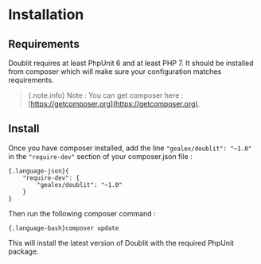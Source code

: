 # Installation
 
## Requirements
Doublit requires at least PhpUnit 6 and at least PHP 7. It should be installed from composer which will make sure your configuration matches requirements.
 > {.note.info} Note : You can get composer here : [https://getcomposer.org](https://getcomposer.org).
        
## Install
Once you have composer installed, add the line `"gealex/doublit": "~1.0"` in the `"require-dev"` section of your composer.json file :

    {.language-json}{
        "require-dev": {
            "gealex/doublit": "~1.0"
        }
    }

Then run the following composer command :

    {.language-bash}composer update
        
This will install the latest version of Doublit with the required PhpUnit package.
